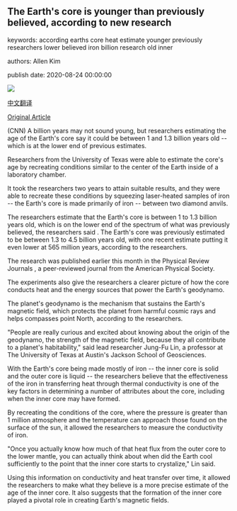 ## The Earth's core is younger than previously believed, according to new research

keywords: according earths core heat estimate younger previously researchers lower believed iron billion research old inner

authors: Allen Kim

publish date: 2020-08-24 00:00:00

![](https://cdn.cnn.com/cnnnext/dam/assets/200824142016-earth-core-age-super-tease.jpg)

[中文翻译](The%20Earth%27s%20core%20is%20younger%20than%20previously%20believed%2C%20according%20to%20new%20research_zh.md)

[Original Article](https://edition.cnn.com/2020/08/24/us/earth-core-scn-trnd/index.html)

(CNN) A billion years may not sound young, but researchers estimating the age of the Earth's core say it could be between 1 and 1.3 billion years old -- which is at the lower end of previous estimates.

Researchers from the University of Texas were able to estimate the core's age by recreating conditions similar to the center of the Earth inside of a laboratory chamber.

It took the researchers two years to attain suitable results, and they were able to recreate these conditions by squeezing laser-heated samples of iron -- the Earth's core is made primarily of iron -- between two diamond anvils.

The researchers estimate that the Earth's core is between 1 to 1.3 billion years old, which is on the lower end of the spectrum of what was previously believed, the researchers said . The Earth's core was previously estimated to be between 1.3 to 4.5 billion years old, with one recent estimate putting it even lower at 565 million years, according to the researchers.

The research was published earlier this month in the Physical Review Journals , a peer-reviewed journal from the American Physical Society.

The experiments also give the researchers a clearer picture of how the core conducts heat and the energy sources that power the Earth's geodynamo.

The planet's geodynamo is the mechanism that sustains the Earth's magnetic field, which protects the planet from harmful cosmic rays and helps compasses point North, according to the researchers.

"People are really curious and excited about knowing about the origin of the geodynamo, the strength of the magnetic field, because they all contribute to a planet's habitability," said lead researcher Jung-Fu Lin, a professor at The University of Texas at Austin's Jackson School of Geosciences.

With the Earth's core being made mostly of iron -- the inner core is solid and the outer core is liquid -- the researchers believe that the effectiveness of the iron in transferring heat through thermal conductivity is one of the key factors in determining a number of attributes about the core, including when the inner core may have formed.

By recreating the conditions of the core, where the pressure is greater than 1 million atmosphere and the temperature can approach those found on the surface of the sun, it allowed the researchers to measure the conductivity of iron.

"Once you actually know how much of that heat flux from the outer core to the lower mantle, you can actually think about when did the Earth cool sufficiently to the point that the inner core starts to crystalize," Lin said.

Using this information on conductivity and heat transfer over time, it allowed the researchers to make what they believe is a more precise estimate of the age of the inner core. It also suggests that the formation of the inner core played a pivotal role in creating Earth's magnetic fields.